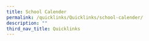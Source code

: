 ```yaml
---
title: School Calender
permalink: /quicklinks/Quicklinks/school-calender/
description: ""
third_nav_title: Quicklinks
---
```

